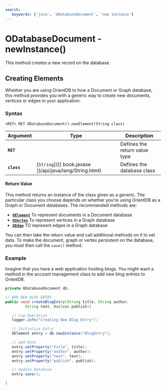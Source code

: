 ```yaml
---
search:
   keywords: ['java', 'ODatabaseDocument', 'new instance']
---
```


# ODatabaseDocument - newInstance()

This method creates a new record on the database.

## Creating Elements

Whether you are using OrientDB to how a Document or Graph database, this method provides you with a generic way to create new documents, vertices or edges in your application.

### Syntax

```
<RET> RET ODatabaseDocument().newElement(String class)
```

| Argument | Type | Description |
|---|---|---|
| **`RET`** | | Defines the return value type |
| **`class`** | [`String`]({{ book.javase }}/api/java/lang/String.html) | Defines the database class |

#### Return Value

This method returns an instance of the class given as a generic.  The particular class you choose depends on whether you're using OrientDB as a Graph or Document databases.  The recommended methods are:

- [**`OElement`**](Java-Ref-OElement.md) To represent documents in a Document database
- [**`OVertex`**](Java-Ref-OVertex.md) To represent vertices in a Graph database
- [**`OEdge`**](Java-Ref-OEdge.md) TO represent edges in a Graph database

You can then take the return value and call additional methods on it to set data.  To make the document, graph or vertex persistent on the database, you must then call the `save()` method.

### Example

Imagine that you have a web application hosting blogs.  You might want a method in the account management class to add new blog entries to OrientDB.

```java
private ODatabaseDocument db;

// ADD NEW BLOG ENTRY
public void createBlogEntry(String title, String author, 
         String text, Boolean publish){

   // Log Operation
   logger.info("Creating New Blog Entry");

   // Initialize Entry
   OElement entry = db.newInstance("BlogEntry");

   // Add Data
   entry.setProperty("title", title);
   entry.setProperty("author", author);
   entry.setProperty("text", text);
   entry.setProperty("publish", publish);

   // Update Database
   entry.save();

}

```
